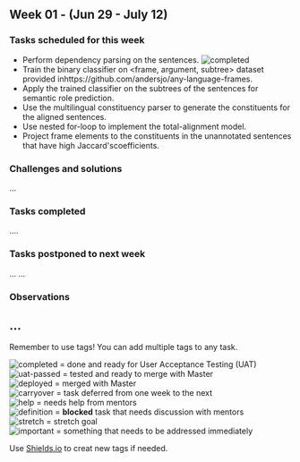 ## Week 01 - (Jun 29 - July 12)

### Tasks scheduled for this week
- Perform dependency parsing on the sentences. ![completed](https://img.shields.io/static/v1?label=&message=completed&color=green)
- Train the binary classifier on <frame, argument, subtree> dataset provided inhttps://github.com/andersjo/any-language-frames.
- Apply the trained classifier on the subtrees of the sentences for semantic role prediction.
- Use the multilingual constituency parser to generate the constituents for the aligned sentences.
- Use nested for-loop to implement the total-alignment model.
- Project frame elements to the constituents in the unannotated sentences that have high Jaccard'scoefficients.


### Challenges and solutions

...


### Tasks completed

....

### Tasks postponed to next week

...
...

### Observations

...
---
Remember to use tags! You can add multiple tags to any task.

![completed](https://img.shields.io/static/v1?label=&message=completed&color=green) = done and ready for User Acceptance Testing (UAT)<br>
![uat-passed](https://img.shields.io/static/v1?label=UAT&message=passed&color=success) = tested and ready to merge with Master<br>
![deployed](https://img.shields.io/static/v1?label=&message=deployed&color=success) = merged with Master<br>
![carryover](https://img.shields.io/static/v1?label=&message=carryover&color=yellow) = task deferred from one week to the next<br>
![help](https://img.shields.io/static/v1?label=&message=need_help&color=blue) = needs help from mentors<br>
![definition](https://img.shields.io/static/v1?label=&message=needs_definition&color=orange) = **blocked** task that needs discussion with mentors<br>
![stretch](https://img.shields.io/static/v1?label=&message=stretch&color=orange) = stretch goal <br>
![important](https://img.shields.io/static/v1?label=&message=important&color=red) = something that needs to be addressed immediately<br>


Use [Shields.io](https://shields.io) to creat new tags if needed.

